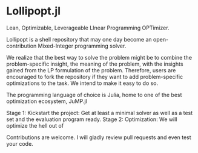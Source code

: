 # Lollipopt.jl

Lean, Optimizable, Leverageable LInear Programming OPTimizer.

Lollipopt is a shell repository that may one day become an open-contribution Mixed-Integer programming solver.

We realize that the best way to solve the problem might be to combine the problem-specific insight, the meaning of the problem, with the insights gained from the LP formulation of the problem. Therefore, users are encouraged to fork the repository if they want to add problem-specific optimizations to the task. We intend to make it easy to do so.

The programming language of choice is Julia, home to one of the best optimization ecosystem, JuMP.jl

Stage 1: Kickstart the project: Get at least a minimal solver as well as a test set and the evaluation program ready.
Stage 2: Optimization: We will optimize the hell out of

Contributions are welcome. I will gladly review pull requests and even test your code.
